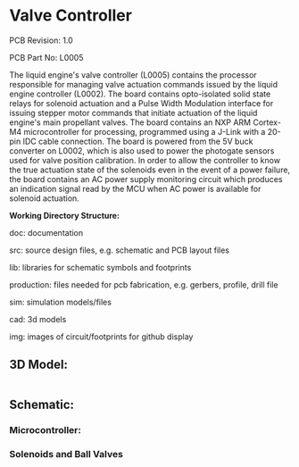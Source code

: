 <h1>Valve Controller</h1>

<p>PCB Revision: 1.0</p>
<p>PCB Part No: L0005</p>
<p>The liquid engine's valve controller (L0005) contains the processor responsible for managing valve actuation commands issued by the liquid engine controller (L0002). The board contains opto-isolated solid state relays for solenoid actuation and a Pulse Width Modulation interface for issuing stepper motor commands that initiate actuation of the liquid engine's main propellant valves. The board contains an NXP ARM Cortex-M4 microcontroller for processing, programmed using a J-Link with a 20-pin IDC cable connection. The board is powered from the 5V buck converter on L0002, which is also used to power the photogate sensors used for valve position calibration. In order to allow the controller to know the true actuation state of the solenoids even in the event of a power failure, the board contains an AC power supply monitoring circuit which produces an indication signal read by the MCU when AC power is available for solenoid actuation. </p>

<p><b>Working Directory Structure:</b></p>

<p>
   doc: documentation
   
   src: source design files, e.g. schematic and PCB layout files

   lib: libraries for schematic symbols and footprints

   production: files needed for pcb fabrication, e.g. gerbers, profile, drill file

   sim: simulation models/files 

   cad: 3d models
  
   img: images of circuit/footprints for github display 
</p>

<h2>3D Model: </h2>
<img href='img/L0005-Valve-Controller-FRONT.jpg'>

<h2>Schematic: </h2>

<h3>Microcontroller:</h3>

<h3>Solenoids and Ball Valves</h3>
